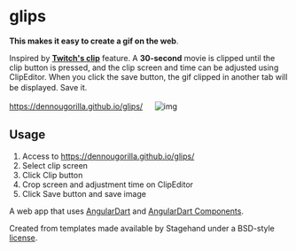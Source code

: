 # glips
**This makes it easy to create a gif on the web**.   

Inspired by [**Twitch's clip**](https://help.twitch.tv/s/article/how-to-use-clips?language=en_US) feature.
A **30-second** movie is clipped until the clip button is pressed, and the clip screen and time can be adjusted using ClipEditor.
When you click the save button, the gif clipped in another tab will be displayed. Save it.　　　

https://dennougorilla.github.io/glips/  　
![img](https://github.com/dennougorilla/glips/blob/master/d6743dbc-bf66-4e5f-8f2f-b8044723f256.gif?raw=true)

## Usage
1. Access to https://dennougorilla.github.io/glips/   
2. Select clip screen  
3. Click Clip button
4. Crop screen and adjustment time on ClipEditor
5. Click Save button and save image


  
A web app that uses [AngularDart](https://webdev.dartlang.org/angular) and
[AngularDart Components](https://webdev.dartlang.org/components).

Created from templates made available by Stagehand under a BSD-style
[license](https://github.com/dart-lang/stagehand/blob/master/LICENSE).
